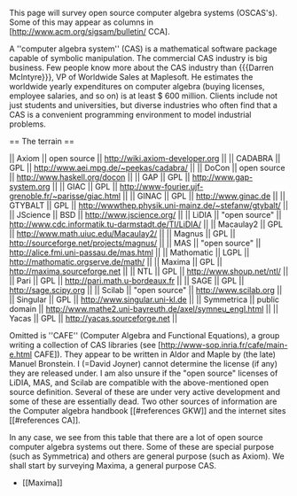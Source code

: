 This page will survey open source computer algebra systems (OSCAS's). Some of this may appear as columns in [http://www.acm.org/sigsam/bulletin/ CCA].


A ''computer algebra system'' (CAS) is a mathematical software package capable of symbolic manipulation. 
The commercial CAS industry is big business. Few people know more about the CAS industry than
{{{Darren McIntyre}}}, VP of Worldwide Sales at Maplesoft. He estimates the worldwide yearly expenditures on computer algebra (buying licenses, employee salaries, and so on) is at least $ 600 million. Clients include not just students and universities, but diverse industries who often find that a CAS is a convenient programming environment to model industrial problems.


== The terrain ==

|| Axiom   || open source    || http://wiki.axiom-developer.org ||
|| CADABRA  || GPL  || http://www.aei.mpg.de/~peekas/cadabra/ ||
|| DoCon   || open source    || http://www.haskell.org/docon ||
|| GAP     || GPL   || http://www.gap-system.org ||
|| GIAC  || GPL  || http://www-fourier.ujf-grenoble.fr/~parisse/giac.html ||
|| GINAC  || GPL   ||  http://www.ginac.de ||
|| GTYBALT || GPL || http://wwwthep.physik.uni-mainz.de/~stefanw/gtybalt/ ||
|| JScience || BSD || http://www.jscience.org/ ||
|| LiDIA || "open source" || http://www.cdc.informatik.tu-darmstadt.de/TI/LiDIA/ ||
|| Macaulay2  ||  GPL ||  http://www.math.uiuc.edu/Macaulay2/ ||
|| Magnus  ||   GPL   ||   http://sourceforge.net/projects/magnus/ ||
|| MAS  || "open source"  || http://alice.fmi.uni-passau.de/mas.html ||
|| Mathomatic  ||  LGPL  || http://mathomatic.orgserve.de/math/ ||
|| Maxima  ||   GPL   || http://maxima.sourceforge.net ||
|| NTL   ||  GPL    || http://www.shoup.net/ntl/ ||
|| Pari    || GPL    || http://pari.math.u-bordeaux.fr ||
|| SAGE  ||  GPL  || http://sage.scipy.org ||
|| Scilab  ||  "open source"  || http://www.scilab.org ||
|| Singular  ||  GPL  || http://www.singular.uni-kl.de ||
|| Symmetrica  ||  public domain  || http://www.mathe2.uni-bayreuth.de/axel/symneu_engl.html ||
|| Yacas   ||   GPL     || http://yacas.sourceforge.net ||

Omitted is ''CAFE'' (Computer Algebra and Functional Equations), 
a group writing a collection of CAS libraries 
(see  [http://www-sop.inria.fr/cafe/main-e.html CAFE]).
They appear to be written in Aldor and Maple by (the late)
Manuel Bronstein. I (=David Joyner) cannot determine the license (if any) 
they are released under. I am also unsure if the 
"open source" licenses of LiDIA, MAS, and Scilab are compatible with the
above-mentioned open source definition.
Several of these are under very active development and some of these
are essentially dead. Two other sources of information are
the Computer algebra handbook [[#references GKW]] and the internet sites
[[#references CA]].

In any case, we see from this table that there are a lot of 
open source computer algebra systems out there.
Some of these are special purpose (such as Symmetrica) and others are
general purpose (such as Axiom).
We shall start by surveying Maxima, a general purpose CAS.

 * [[Maxima]]
